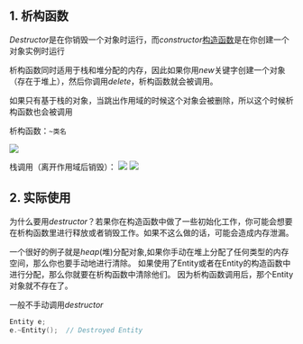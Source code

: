 
## 1. 析构函数

*Destructor*是在你销毁一个对象时运行，而*constructor*[构造函数](25%20Constructors%20in%20C++.md#^0156ab)是在你创建一个对象实例时运行

析构函数同时适用于栈和堆分配的内存，因此如果你用*new*关键字创建一个对象（存在于堆上），然后你调用*delete*，析构函数就会被调用。

如果只有基于栈的对象，当跳出作用域的时候这个对象会被删除，所以这个时候析构函数也会被调用

析构函数：`~类名`

![](Pasted%20image%2020230703151448.png)

栈调用（离开作用域后销毁）：
![](Pasted%20image%2020230703151702.png)
![](Pasted%20image%2020230703151733.png)

## 2. 实际使用

为什么要用*destructor*？若果你在构造函数中做了一些初始化工作，你可能会想要在析构函数里进行释放或者销毁工作。如果不这么做的话，可能会造成内存泄漏。

一个很好的例子就是*heap*(堆)分配对象,如果你手动在堆上分配了任何类型的内存空间，那么你也要手动地进行清除。
如果使用了Entity或者在Entity的构造函数中进行分配，那么你就要在析构函数中清除他们。
因为析构函数调用后，那个Entity对象就不存在了。

一般不手动调用*destructor*
```cpp
Entity e;
e.~Entity();  // Destroyed Entity
```